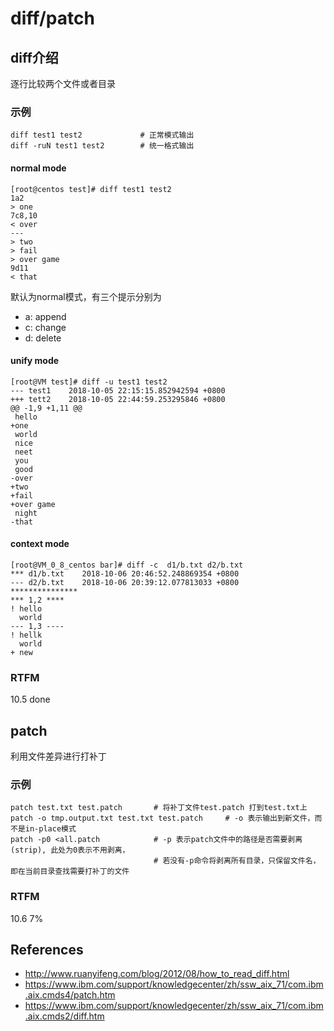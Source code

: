 
# diff/patch 

## diff介绍

逐行比较两个文件或者目录

### 示例

```text
diff test1 test2             # 正常模式输出
diff -ruN test1 test2        # 统一格式输出
```

#### normal mode

    [root@centos test]# diff test1 test2
    1a2
    > one
    7c8,10
    < over
    ---
    > two
    > fail
    > over game
    9d11
    < that

默认为normal模式，有三个提示分别为

- a: append
- c: change
- d: delete

#### unify mode

    [root@VM test]# diff -u test1 test2
    --- test1    2018-10-05 22:15:15.852942594 +0800
    +++ tett2    2018-10-05 22:44:59.253295846 +0800
    @@ -1,9 +1,11 @@
     hello
    +one
     world
     nice
     neet
     you
     good
    -over
    +two
    +fail
    +over game
     night
    -that

#### context mode


    [root@VM_0_8_centos bar]# diff -c  d1/b.txt d2/b.txt
    *** d1/b.txt    2018-10-06 20:46:52.248869354 +0800
    --- d2/b.txt    2018-10-06 20:39:12.077813033 +0800
    ***************
    *** 1,2 ****
    ! hello
      world
    --- 1,3 ----
    ! hellk
      world
    + new

### RTFM

10.5 done

## patch

利用文件差异进行打补丁

### 示例

```text
patch test.txt test.patch       # 将补丁文件test.patch 打到test.txt上
patch -o tmp.output.txt test.txt test.patch     # -o 表示输出到新文件，而不是in-place模式
patch -p0 <all.patch            # -p 表示patch文件中的路径是否需要剥离(strip), 此处为0表示不用剥离，
                                # 若没有-p命令将剥离所有目录，只保留文件名，即在当前目录查找需要打补丁的文件
```

### RTFM

10.6 7%

## References

- http://www.ruanyifeng.com/blog/2012/08/how_to_read_diff.html
- https://www.ibm.com/support/knowledgecenter/zh/ssw_aix_71/com.ibm.aix.cmds4/patch.htm
- https://www.ibm.com/support/knowledgecenter/zh/ssw_aix_71/com.ibm.aix.cmds2/diff.htm

